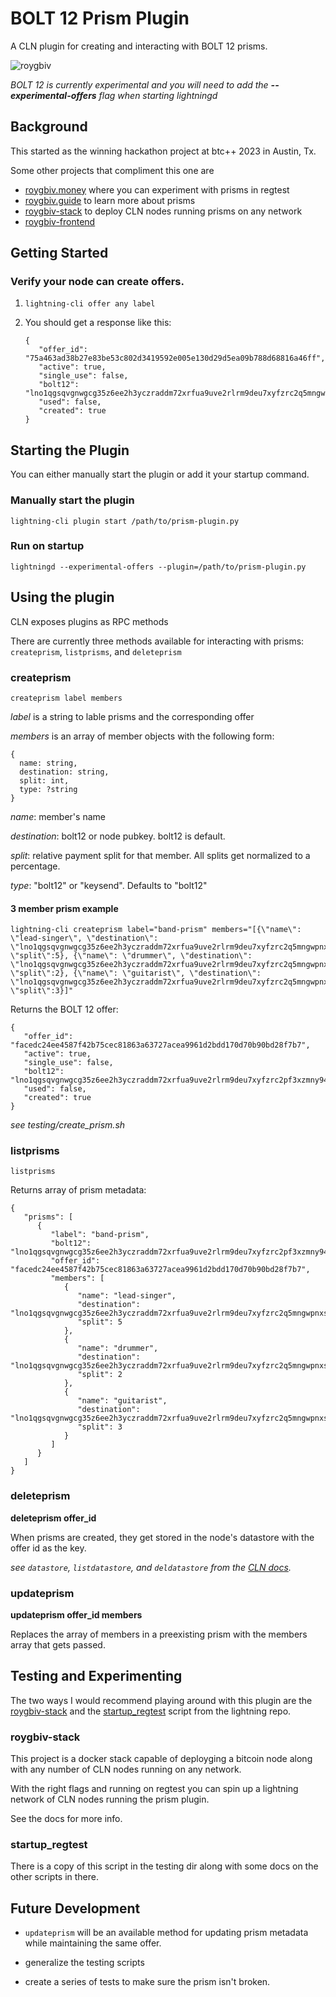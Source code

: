 # BOLT 12 Prism Plugin

A CLN plugin for creating and interacting with BOLT 12 prisms.

![roygbiv](https://github.com/daGoodenough/bolt12-prism/assets/108303703/2c4ba75d-b0ab-4c3f-a5c4-2202716a04a0)

_BOLT 12 is currently experimental and you will need to add the **--experimental-offers** flag when starting lightningd_

## Background

This started as the winning hackathon project at btc++ 2023 in Austin, Tx.

Some other projects that compliment this one are

- [roygbiv.money](https://roygbiv.money) where you can experiment with prisms in regtest
- [roygbiv.guide](https://roygbiv.guide) to learn more about prisms
- [roygbiv-stack](https://github.com/farscapian/roygbiv-stack) to deploy CLN nodes running prisms on any network
- [roygbiv-frontend](https://github.com/johngribbin/ROYGBIV-frontend)

## Getting Started

### Verify your node can create offers.

1. `lightning-cli offer any label`
2. You should get a response like this:

   ```
   {
      "offer_id": "75a463ad38b27e83be53c802d3419592e005e130d29d5ea09b788d68816a46ff",
      "active": true,
      "single_use": false,
      "bolt12": "lno1qgsqvgnwgcg35z6ee2h3yczraddm72xrfua9uve2rlrm9deu7xyfzrc2q5mngwpnxstzzql8sxrnaaq8secwrcsw5wmdxtfqgj9kamaslpvgxk08g0tdmqzmav",
      "used": false,
      "created": true
   }
   ```

## Starting the Plugin

You can either manually start the plugin or add it your startup command.

### Manually start the plugin

`lightning-cli plugin start /path/to/prism-plugin.py`

### Run on startup

`lightningd --experimental-offers --plugin=/path/to/prism-plugin.py`

## Using the plugin

CLN exposes plugins as RPC methods

There are currently three methods available for interacting with prisms: `createprism`, `listprisms`, and `deleteprism`

### createprism

`createprism label members`

_label_ is a string to lable prisms and the corresponding offer

_members_ is an array of member objects with the following form:

```
{
  name: string,
  destination: string,
  split: int,
  type: ?string
}
```

_name_: member's name

_destination_: bolt12 or node pubkey. bolt12 is default.

_split_: relative payment split for that member. All splits get normalized to a percentage.

_type_: "bolt12" or "keysend". Defaults to "bolt12"

#### 3 member prism example

```
lightning-cli createprism label="band-prism" members="[{\"name\": \"lead-singer\", \"destination\": \"lno1qgsqvgnwgcg35z6ee2h3yczraddm72xrfua9uve2rlrm9deu7xyfzrc2q5mngwpnxstzzql8sxrnaaq8secwrcsw5wmdxtfqgj9kamaslpvgxk08g0tdmqzmav\", \"split\":5}, {\"name\": \"drummer\", \"destination\": \"lno1qgsqvgnwgcg35z6ee2h3yczraddm72xrfua9uve2rlrm9deu7xyfzrc2q5mngwpnxstzzql8sxrnaaq8secwrcsw5wmdxtfqgj9kamaslpvgxk08g0tdmqzmav\", \"split\":2}, {\"name\": \"guitarist\", \"destination\": \"lno1qgsqvgnwgcg35z6ee2h3yczraddm72xrfua9uve2rlrm9deu7xyfzrc2q5mngwpnxstzzql8sxrnaaq8secwrcsw5wmdxtfqgj9kamaslpvgxk08g0tdmqzmav\", \"split\":3}]"

```

Returns the BOLT 12 offer:

```
{
   "offer_id": "facedc24ee4587f42b75cec81863a63727acea9961d2bdd170d70b90bd28f7b7",
   "active": true,
   "single_use": false,
   "bolt12": "lno1qgsqvgnwgcg35z6ee2h3yczraddm72xrfua9uve2rlrm9deu7xyfzrc2pf3xzmny94c8y6tnd5tzzql8sxrnaaq8secwrcsw5wmdxtfqgj9kamaslpvgxk08g0tdmqzmav",
   "used": false,
   "created": true
}
```

_see testing/create_prism.sh_

### listprisms

`listprisms`

Returns array of prism metadata:

```
{
   "prisms": [
      {
         "label": "band-prism",
         "bolt12": "lno1qgsqvgnwgcg35z6ee2h3yczraddm72xrfua9uve2rlrm9deu7xyfzrc2pf3xzmny94c8y6tnd5tzzql8sxrnaaq8secwrcsw5wmdxtfqgj9kamaslpvgxk08g0tdmqzmav",
         "offer_id": "facedc24ee4587f42b75cec81863a63727acea9961d2bdd170d70b90bd28f7b7",
         "members": [
            {
               "name": "lead-singer",
               "destination": "lno1qgsqvgnwgcg35z6ee2h3yczraddm72xrfua9uve2rlrm9deu7xyfzrc2q5mngwpnxstzzql8sxrnaaq8secwrcsw5wmdxtfqgj9kamaslpvgxk08g0tdmqzmav",
               "split": 5
            },
            {
               "name": "drummer",
               "destination": "lno1qgsqvgnwgcg35z6ee2h3yczraddm72xrfua9uve2rlrm9deu7xyfzrc2q5mngwpnxstzzql8sxrnaaq8secwrcsw5wmdxtfqgj9kamaslpvgxk08g0tdmqzmav",
               "split": 2
            },
            {
               "name": "guitarist",
               "destination": "lno1qgsqvgnwgcg35z6ee2h3yczraddm72xrfua9uve2rlrm9deu7xyfzrc2q5mngwpnxstzzql8sxrnaaq8secwrcsw5wmdxtfqgj9kamaslpvgxk08g0tdmqzmav",
               "split": 3
            }
         ]
      }
   ]
}
```

### deleteprism

**deleteprism offer_id**

When prisms are created, they get stored in the node's datastore with the offer id as the key.

_see `datastore`, `listdatastore`, and `deldatastore` from the [CLN docs](https://lightning.readthedocs.io/)._

### updateprism

**updateprism offer_id members**

Replaces the array of members in a preexisting prism with the members array that gets passed.

## Testing and Experimenting

The two ways I would recommend playing around with this plugin are the [roygbiv-stack](https://github.com/) and the [startup_regtest](https://github.com/ElementsProject/lightning/blob/master/contrib/startup_regtest.sh) script from the lightning repo.

### roygbiv-stack

This project is a docker stack capable of deployging a bitcoin node along with any number of CLN nodes running on any network.

With the right flags and running on regtest you can spin up a lightning network of CLN nodes running the prism plugin.

See the docs for more info.

### startup_regtest

There is a copy of this script in the testing dir along with some docs on the other scripts in there.

## Future Development

- `updateprism` will be an available method for updating prism metadata while maintaining the same offer.

- generalize the testing scripts

- create a series of tests to make sure the prism isn't broken.
